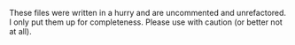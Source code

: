 These files were written in a hurry and are uncommented and unrefactored. I only put them up for completeness. Please use with caution (or better not at all).